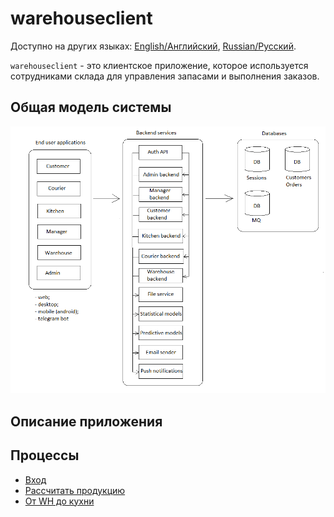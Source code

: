# warehouseclient

Доступно на других языках: [English/Английский](warehouseclient.md), [Russian/Русский](warehouseclient.ru.md). 

`warehouseclient` - это клиентское приложение, которое используется сотрудниками склада для управления запасами и выполнения заказов.

## Общая модель системы 

![system_overall](../img/system_overall.png)

## Описание приложения

## Процессы 

- [Вход](../processes/auth/signin.ru.md)
- [Рассчитать продукцию](../processes/warehouse/calculateproducts.md)
- [От WH до кухни](../processes/warehouse/fromwhtokitchen.md)
